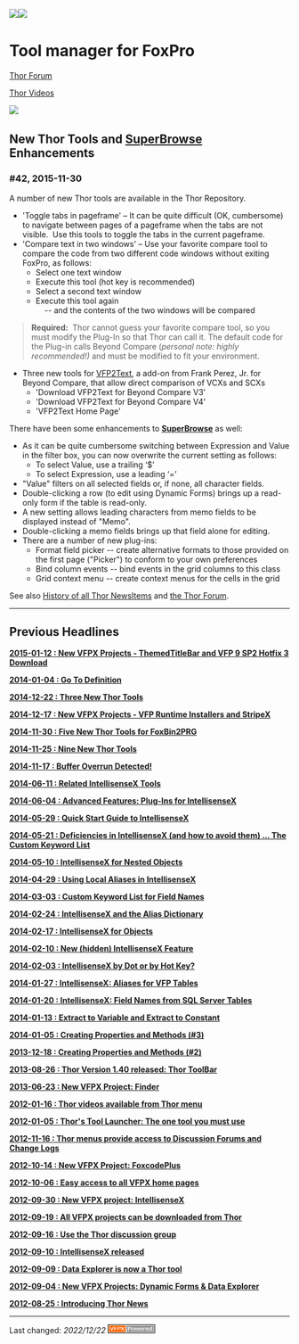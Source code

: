 ![](Images/Thor.png)![](Images/Thor_news.png)  

Tool manager for FoxPro
===
[Thor Forum](http://groups.google.com/group/FoxProThor)

[Thor Videos](Thor_videos.md)

![](Images/Thor_greenline.png)

**New Thor Tools and [SuperBrowse](Thor_superbrowse.md) Enhancements** 
---

### #42, 2015-11-30

A number of new Thor tools are available in the Thor Repository.

*   'Toggle tabs in pageframe' – It can be quite difficult (OK, cumbersome) to navigate between pages of a pageframe when the tabs are not visible.  Use this tools to toggle the tabs in the current pageframe.
*   'Compare text in two windows' – Use your favorite compare tool to compare the code from two different code windows without exiting FoxPro, as follows:
    *   Select one text window
    *   Execute this tool (hot key is recommended)
    *   Select a second text window
    *   Execute this tool again  
            -- and the contents of the two windows will be compared

> **Required:**  Thor cannot guess your favorite compare tool, so you must modify the Plug-In so that Thor can call it. The default code for the Plug-in calls Beyond Compare (_personal note: highly recommended!)_ and must be modified to fit your environment.

*   Three new tools for [VFP2Text](http://pfsolutions-mi.com/Product/VFP2Text), a add-on from Frank Perez, Jr. for Beyond Compare, that allow direct comparison of VCXs and SCXs
    *   'Download VFP2Text for Beyond Compare V3'
    *   'Download VFP2Text for Beyond Compare V4'
    *   'VFP2Text Home Page'

There have been some enhancements to **[SuperBrowse](Thor_superbrowse.md)** as well:

*   As it can be quite cumbersome switching between Expression and Value in the filter box, you can now overwrite the current setting as follows:
    *   To select Value, use a trailing ‘$’
    *   To select Expression, use a leading ‘=’
*   "Value" filters on all selected fields or, if none, all character fields.
*   Double-clicking a row (to edit using Dynamic Forms) brings up a read-only form if the table is read-only.
*   A new setting allows leading characters from memo fields to be displayed instead of "Memo".
*   Double-clicking a memo fields brings up that field alone for editing.
*   There are a number of new plug-ins:
    *   Format field picker -- create alternative formats to those provided on the first page ("Picker") to conform to your own preferences
    *   Bind column events -- bind events in the grid columns to this class
    *   Grid context menu -- create context menus for the cells in the grid  

See also [History of all Thor NewsItems](NewsItems.md) and [the Thor Forum](https://groups.google.com/forum/?fromgroups#!forum/FoxProThor).

---

Previous Headlines
---

**[2015-01-12 : New VFPX Projects - ThemedTitleBar and VFP 9 SP2 Hotfix 3 Download](NewsItems\Item_41.md)**

**[2014-01-04 : Go To Definition](NewsItems\Tweet_27.md)**

**[2014-12-22 : Three New Thor Tools](NewsItems\Tweet_26.md)**

**[2014-12-17 : New VFPX Projects - VFP Runtime Installers and StripeX](NewsItems\Item_38.md)**

**[2014-11-30 : Five New Thor Tools for FoxBin2PRG](NewsItems\Tweet_25.md)**

**[2014-11-25 : Nine New Thor Tools](NewsItems\Tweet_24.md)**

**[2014-11-17 : Buffer Overrun Detected!](NewsItems\Tweet_23.md)**

**[2014-06-11 : Related IntellisenseX Tools](NewsItems\Tweet_22.md)**

**[2014-06-04 : Advanced Features: Plug-Ins for IntellisenseX](NewsItems\Tweet_21.md)**

**[2014-05-29 : Quick Start Guide to IntellisenseX](NewsItems\Tweet_20.md)**

**[2014-05-21 : Deficiencies in IntellisenseX (and how to avoid them) … The Custom Keyword List](NewsItems\Tweet_19.md)**

**[2014-05-10 : IntellisenseX for Nested Objects](NewsItems\Tweet_18.md)**

**[2014-04-29 : Using Local Aliases in IntellisenseX](NewsItems\Tweet_17.md)**

**[2014-03-03 : Custom Keyword List for Field Names](NewsItems\Tweet_16.md)**

**[2014-02-24 : IntellisenseX and the Alias Dictionary](NewsItems\Tweet_15.md)**

**[2014-02-17 : IntellisenseX for Objects](NewsItems\Tweet_14.md)**

**[2014-02-10 : New (hidden) IntellisenseX Feature](NewsItems\Tweet_13.md)**

**[2014-02-03 : IntellisenseX by Dot or by Hot Key?](NewsItems\Tweet_12.md)**

**[2014-01-27 : IntellisenseX: Aliases for VFP Tables](NewsItems\Tweet_11.md)**

**[2014-01-20 : IntellisenseX: Field Names from SQL Server Tables](NewsItems\Tweet_10.md)**

**[2014-01-13 : Extract to Variable and Extract to Constant](NewsItems\Tweet_09.md)**

**[2014-01-05 : Creating Properties and Methods (#3)](NewsItems\Tweet_08.md)**

**[2013-12-18 : Creating Properties and Methods (#2)](NewsItems\Tweet_07.md)**

**[2013-08-26 :  Thor Version 1.40 released: Thor ToolBar](NewsItems\Item_18.md)**

**[2013-06-23 :  New VFPX Project: Finder](NewsItems\Item_17.md)**

**[2012-01-16 :  Thor videos available from Thor menu](NewsItems\Item_14.md)**

**[2012-01-05 :  Thor's Tool Launcher: The one tool you must use](NewsItems\Item_13.md)**

**[2012-11-16 :  Thor menus provide access to Discussion Forums and Change Logs](NewsItems\Item_12.md)**

**[2012-10-14 :  New VFPX Project: FoxcodePlus](NewsItems\Item_10.md)**

**[2012-10-06 :  Easy access to all VFPX home pages](NewsItems\Item_9.md)**

**[2012-09-30 :  New VFPX project: IntellisenseX](NewsItems\Item_8.md)**

**[2012-09-19 :  All VFPX projects can be downloaded from Thor](NewsItems\Item_7.md)**

**[2012-09-16 :  Use the Thor discussion group](NewsItems\Item_6.md)**

**[2012-09-10 :  IntellisenseX released](NewsItems\Item_5.md)**

**[2012-09-09 :  Data Explorer is now a Thor tool](NewsItems\Item_4.md)**

**[2012-09-04 :  New VFPX Projects: Dynamic Forms & Data Explorer](NewsItems\Item_3.md)**

**[2012-08-25 : Introducing Thor News](NewsItems\Item_1.md)**

---


Last changed: _2022/12/22_ ![Picture](./images/vfpxpoweredby_alternative.gif)

